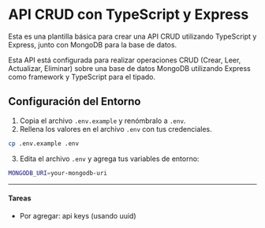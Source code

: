 # API CRUD con TypeScript y Express

Esta es una plantilla básica para crear una API CRUD utilizando TypeScript y Express, junto con MongoDB para la base de datos.

Esta API está configurada para realizar operaciones CRUD (Crear, Leer, Actualizar, Eliminar) sobre una base de datos MongoDB utilizando Express como framework y TypeScript para el tipado.

## Configuración del Entorno

1. Copia el archivo `.env.example` y renómbralo a `.env`.
2. Rellena los valores en el archivo `.env` con tus credenciales.

```bash
cp .env.example .env
```

3. Edita el archivo `.env` y agrega tus variables de entorno:
```bash
MONGODB_URI=your-mongodb-uri
```

<hr />

#### Tareas

- Por agregar: api keys (usando uuid)